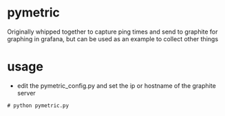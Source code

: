 # pymetric
Originally whipped together to capture ping times and send to
graphite for graphing in grafana, but can be used as an example to collect other things

# usage
* edit the pymetric_config.py and set the ip or hostname of the graphite server

```
# python pymetric.py
```
